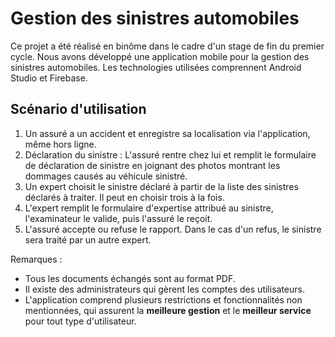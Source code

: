 <h1>Gestion des sinistres automobiles</h1>
<p>Ce projet a été réalisé en binôme dans le cadre d'un stage de fin du premier cycle. Nous avons développé une application mobile pour la gestion des sinistres automobiles. Les technologies utilisées comprennent Android Studio et Firebase.</p>
<h2>Scénario d'utilisation</h2>
<ol>
  <li>Un assuré a un accident et enregistre sa localisation via l'application, même hors ligne.</li>
  <li>Déclaration du sinistre : L'assuré rentre chez lui et remplit le formulaire de déclaration de sinistre en joignant des photos montrant les dommages causés au véhicule sinistré.</li>
  <li>Un expert choisit le sinistre déclaré à partir de la liste des sinistres déclarés à traiter. Il peut en choisir trois à la fois.</li>
  <li>L'expert remplit le formulaire d'expertise attribué au sinistre, l'examinateur le valide, puis l'assuré le reçoit.</li>
  <li>L'assuré accepte ou refuse le rapport. Dans le cas d'un refus, le sinistre sera traité par un autre expert.</li>
</ol>
<p>Remarques :</p>
<ul>
  <li>Tous les documents échangés sont au format PDF.</li>
  <li>Il existe des administrateurs qui gèrent les comptes des utilisateurs.</li>
  <li>L'application comprend plusieurs restrictions et fonctionnalités non mentionnées, qui assurent la <strong>meilleure gestion</strong> et le <strong>meilleur service</strong> pour tout type d'utilisateur.</li>
</ul>
